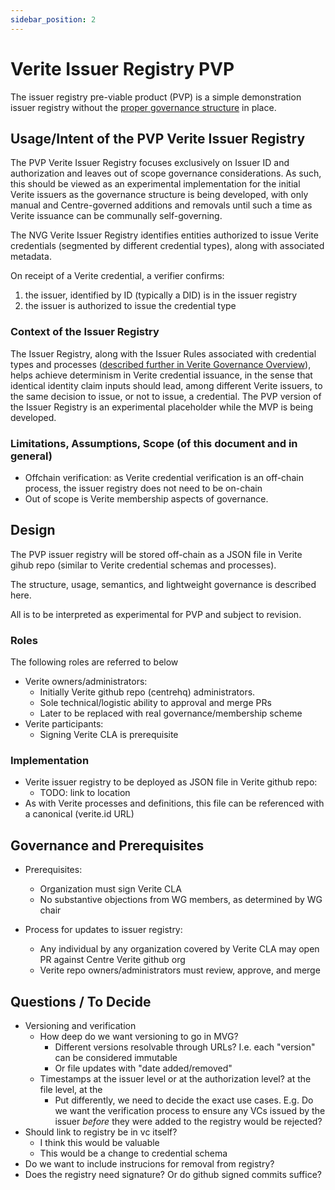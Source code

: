 ```yaml
---
sidebar_position: 2
---
```


# Verite Issuer Registry PVP

The issuer registry pre-viable product (PVP) is a simple demonstration issuer registry without the [proper governance structure](/verite/overview/governance-overview) in place. 

## Usage/Intent of the PVP Verite Issuer Registry

The PVP Verite Issuer Registry focuses exclusively on Issuer ID and authorization and leaves out of scope governance considerations. As such, this should be viewed as an experimental implementation for the initial Verite issuers as the governance structure is being developed, with only manual and Centre-governed additions and removals until such a time as Verite issuance can be communally self-governing.

The NVG Verite Issuer Registry identifies entities authorized to issue Verite credentials (segmented by different credential types), along with associated metadata. 

On receipt of a Verite credential, a verifier confirms:
1. the issuer, identified by ID (typically a DID) is in the issuer registry
2. the issuer is authorized to issue the credential type

### Context of the Issuer Registry
The Issuer Registry, along with the Issuer Rules associated with credential types and processes ([described further in Verite Governance Overview](/verite/overview/governance-overview)), helps achieve determinism in Verite credential issuance, in the sense that identical identity claim inputs should lead, among different Verite issuers, to the same decision to issue, or not to issue, a credential. The PVP version of the Issuer Registry is an experimental placeholder while the MVP is being developed.

### Limitations, Assumptions, Scope (of this document and in general)

- Offchain verification: as Verite credential verification is an off-chain process, the issuer registry does not need to be on-chain
- Out of scope is Verite membership aspects of governance. 

## Design

The PVP issuer registry will be stored off-chain as a JSON file in Verite gihub repo (similar to Verite credential schemas and processes).

The structure, usage, semantics, and lightweight governance is described here.

All is to be interpreted as experimental for PVP and subject to revision.

### Roles

The following roles are referred to below
- Verite owners/administrators: 
    - Initially Verite github repo (centrehq) administrators.
    - Sole technical/logistic ability to approval and merge PRs 
    - Later to be replaced with real governance/membership scheme
- Verite participants:
    - Signing Verite CLA is prerequisite

### Implementation

- Verite issuer registry to be deployed as JSON file in Verite github repo: 
    - TODO: link to location
- As with Verite processes and definitions, this file can be referenced with a canonical (verite.id URL)

## Governance and Prerequisites

- Prerequisites: 
    - Organization must sign Verite CLA
    - No substantive objections from WG members, as determined by WG chair

- Process for updates to issuer registry:
    - Any individual by any organization covered by Verite CLA may open PR against Centre Verite github org 
    - Verite repo owners/administrators must review, approve, and merge


## Questions / To Decide

- Versioning and verification
    - How deep do we want versioning to go in MVG? 
        - Different versions resolvable through URLs? I.e. each "version" can be considered immutable
        - Or file updates with "date added/removed"
    - Timestamps at the issuer level or at the authorization level?  at the file level, at the 
        - Put differently, we need to decide the exact use cases. E.g. Do we want the verification process to ensure any VCs issued by the issuer _before_ they were added to the registry would be rejected? 
- Should link to registry be in vc itself?
    - I think this would be valuable
    - This would be a change to credential schema
- Do we want to include instrucions for removal from registry?
- Does the registry need signature? Or do github signed commits suffice?





